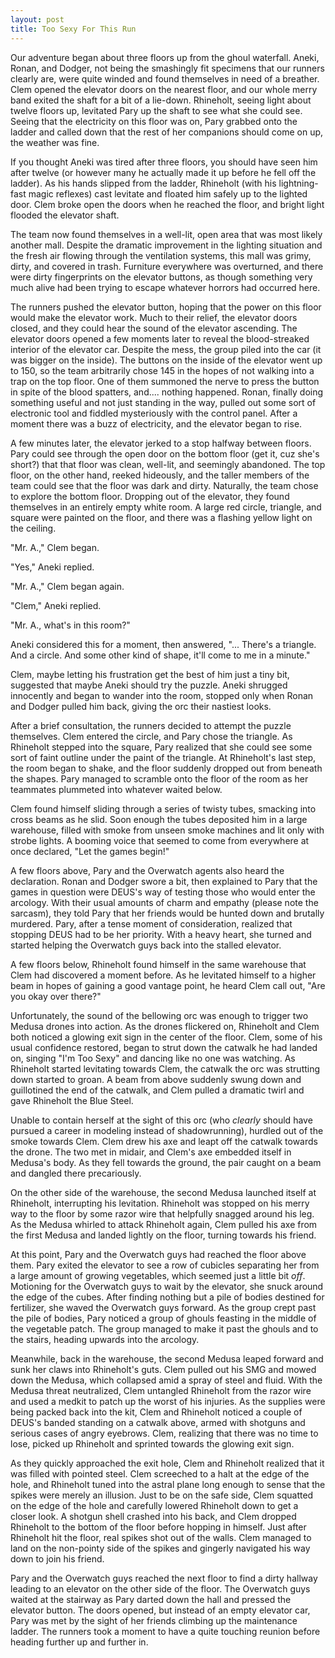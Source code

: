 ```yaml
---
layout: post
title: Too Sexy For This Run
---
```


Our adventure began about three floors up from the ghoul waterfall. Aneki, Ronan, and
Dodger, not being the smashingly fit specimens that our runners clearly are, were quite
winded and found themselves in need of a breather. Clem opened the elevator doors on the
nearest floor, and our whole merry band exited the shaft for a bit of a lie-down. Rhineholt,
seeing light about twelve floors up, levitated Pary up the shaft to see what she could see.
Seeing that the electricity on this floor was on, Pary grabbed onto the ladder and called
down that the rest of her companions should come on up, the weather was fine.

If you thought Aneki was tired after three floors, you should have seen him after twelve
(or however many he actually made it up before he fell off the ladder). As his hands
slipped from the ladder, Rhineholt (with his lightning-fast magic reflexes) cast levitate
and floated him safely up to the lighted door. Clem broke open the doors when he reached
the floor, and bright light flooded the elevator shaft.

The team now found themselves in a well-lit, open area that was most likely another mall.
Despite the dramatic improvement in the lighting situation and the fresh air flowing
through the ventilation systems, this mall was grimy, dirty, and covered in trash. Furniture
everywhere was overturned, and there were dirty fingerprints on the elevator buttons, as
though something very much alive had been trying to escape whatever horrors had occurred
here.

The runners pushed the elevator button, hoping that the power on this floor would make the
elevator work. Much to their relief, the elevator doors closed, and they could hear the
sound of the elevator ascending. The elevator doors opened a few moments later to reveal
the blood-streaked interior of the elevator car. Despite the mess, the group piled into
the car (it was bigger on the inside). The buttons on the inside of the elevator went up
to 150, so the team arbitrarily chose 145 in the hopes of not walking into a trap on the
top floor. One of them summoned the nerve to press the button in spite of the blood
spatters, and.... nothing happened. Ronan, finally doing something useful and not just
standing in the way, pulled out some sort of electronic tool and fiddled mysteriously with
the control panel. After a moment there was a buzz of electricity, and the elevator began
to rise.

A few minutes later, the elevator jerked to a stop halfway between floors. Pary could see
through the open door on the bottom floor (get it, cuz she's short?) that that floor was
clean, well-lit, and seemingly abandoned. The top floor, on the other hand, reeked
hideously, and the taller members of the team could see that the floor was dark and dirty.
Naturally, the team chose to explore the bottom floor. Dropping out of the elevator, they
found themselves in an entirely empty white room. A large red circle, triangle, and square
were painted on the floor, and there was a flashing yellow light on the ceiling.

"Mr. A.," Clem began.

"Yes," Aneki replied.

"Mr. A.," Clem began again.

"Clem," Aneki replied.

"Mr. A., what's in this room?"

Aneki considered this for a moment, then answered, "... There's a triangle. And a circle.
And some other kind of shape, it'll come to me in a minute."

Clem, maybe letting his frustration get the best of him just a tiny bit, suggested that
maybe Aneki should try the puzzle. Aneki shrugged innocently and began to wander into the
room, stopped only when Ronan and Dodger pulled him back, giving the orc their nastiest
looks.

After a brief consultation, the runners decided to attempt the puzzle themselves. Clem
entered the circle, and Pary chose the triangle. As Rhineholt stepped into the square, Pary
realized that she could see some sort of faint outline under the paint of the triangle.
At Rhineholt's last step, the room began to shake, and the floor suddenly dropped out from
beneath the shapes. Pary managed to scramble onto the floor of the room as her teammates
plummeted into whatever waited below.

Clem found himself sliding through a series of twisty tubes, smacking into cross beams as
he slid. Soon enough the tubes deposited him in a large warehouse, filled with smoke from
unseen smoke machines and lit only with strobe lights. A booming voice that seemed to come
from everywhere at once declared, "Let the games begin!"

A few floors above, Pary and the Overwatch agents also heard the declaration. Ronan and
Dodger swore a bit, then explained to Pary that the games in question were DEUS's way of
testing those who would enter the arcology. With their usual amounts of charm and empathy
(please note the sarcasm), they told Pary that her friends would be hunted down and
brutally murdered. Pary, after a tense moment of consideration, realized that stopping DEUS
had to be her priority. With a heavy heart, she turned and started helping the Overwatch
guys back into the stalled elevator.

A few floors below, Rhineholt found himself in the same warehouse that Clem had discovered
a moment before. As he levitated himself to a higher beam in hopes of gaining a good vantage
point, he heard Clem call out, "Are you okay over there?"

Unfortunately, the sound of the bellowing orc was enough to trigger two Medusa drones into
action. As the drones flickered on, Rhineholt and Clem both noticed a glowing exit sign in
the center of the floor. Clem, some of his usual confidence restored, began to strut down
the catwalk he had landed on, singing "I'm Too Sexy" and dancing like no one was watching.
As Rhineholt started levitating towards Clem, the catwalk the orc was strutting down
started to groan. A beam from above suddenly swung down and guillotined the end of the
catwalk, and Clem pulled a dramatic twirl and gave Rhineholt the Blue Steel.

Unable to contain herself at the sight of this orc (who _clearly_ should have pursued a
career in modeling instead of shadowrunning), hurdled out of the smoke towards Clem.
Clem drew his axe and leapt off the catwalk towards the drone. The two met in midair, and
Clem's axe embedded itself in Medusa's body. As they fell towards the ground, the pair
caught on a beam and dangled there precariously.

On the other side of the warehouse, the second Medusa launched itself at Rhineholt,
interrupting his levitation. Rhineholt was stopped on his merry way to the floor by some
razor wire that helpfully snagged around his leg. As the Medusa whirled to attack Rhineholt
again, Clem pulled his axe from the first Medusa and landed lightly on the floor, turning
towards his friend.

At this point, Pary and the Overwatch guys had reached the floor above them. Pary exited
the elevator to see a row of cubicles separating her from a large amount of growing
vegetables, which seemed just a little bit _off_. Motioning for the Overwatch guys to wait
by the elevator, she snuck around the edge of the cubes. After finding nothing but a pile
of bodies destined for fertilizer, she waved the Overwatch guys forward. As the group crept
past the pile of bodies, Pary noticed a group of ghouls feasting in the middle of the
vegetable patch. The group managed to make it past the ghouls and to the stairs, heading
upwards into the arcology.

Meanwhile, back in the warehouse, the second Medusa leaped forward and sunk her claws into
Rhineholt's guts. Clem pulled out his SMG and mowed down the Medusa, which collapsed amid
a spray of steel and fluid. With the Medusa threat neutralized, Clem untangled Rhineholt
from the razor wire and used a medkit to patch up the worst of his injuries. As the supplies
were being packed back into the kit, Clem and Rhineholt noticed a couple of DEUS's banded
standing on a catwalk above, armed with shotguns and serious cases of angry eyebrows.
Clem, realizing that there was no time to lose, picked up Rhineholt and sprinted towards
the glowing exit sign.

As they quickly approached the exit hole, Clem and Rhineholt realized that it was filled
with pointed steel. Clem screeched to a halt at the edge of the hole, and Rhineholt tuned
into the astral plane long enough to sense that the spikes were merely an illusion. Just
to be on the safe side, Clem squatted on the edge of the hole and carefully lowered
Rhineholt down to get a closer look. A shotgun shell crashed into his back, and Clem
dropped Rhineholt to the bottom of the floor before hopping in himself. Just after Rhineholt
hit the floor, real spikes shot out of the walls. Clem managed to land on the non-pointy
side of the spikes and gingerly navigated his way down to join his friend.

Pary and the Overwatch guys reached the next floor to find a dirty hallway leading to an
elevator on the other side of the floor. The Overwatch guys waited at the stairway as Pary
darted down the hall and pressed the elevator button. The doors opened, but instead of an
empty elevator car, Pary was met by the sight of her friends climbing up the maintenance
ladder. The runners took a moment to have a quite touching reunion before heading further
up and further in.
